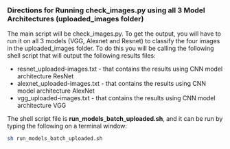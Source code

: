 ### Directions for Running check_images.py using all 3 Model Architectures (uploaded_images folder)
The main script will be check_images.py. To get the output, you will have to run it on all 3 models (VGG, Alexnet and Resnet) to classify the four images in the uploaded_images folder. To do this you will be calling the following shell script that will output the following results files:

- resnet_uploaded-images.txt - that contains the results using CNN model architecture ResNet
- alexnet_uploaded-images.txt - that contains the results using CNN model architecture AlexNet
- vgg_uploaded-images.txt - that contains the results using CNN model architecture VGG

The shell script file is **run_models_batch_uploaded.sh**, and it can be run by typing the following on a terminal window:
```sh
sh run_models_batch_uploaded.sh
```
